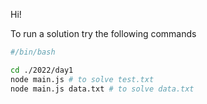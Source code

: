 Hi!

To run a solution try the following commands

```bash
#/bin/bash

cd ./2022/day1
node main.js # to solve test.txt
node main.js data.txt # to solve data.txt
```
